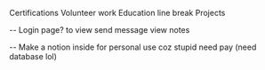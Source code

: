 Certifications
Volunteer work
Education line break
Projects

-- 
Login page?
to view send message
view notes

-- 
Make a notion inside for personal use coz stupid need pay
(need database lol)